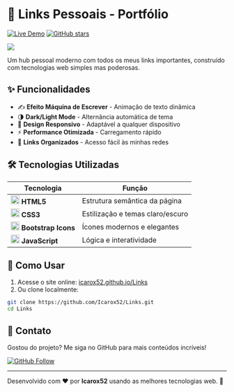 # 🔗 Links Pessoais - Portfólio

[![Live Demo](https://img.shields.io/badge/Demo-Site%20Online-brightgreen?style=for-the-badge)](https://icarox52.github.io/Links/)
[![GitHub stars](https://img.shields.io/github/stars/Icarox52/Links?style=for-the-badge)](https://github.com/Icarox52/Links/stargazers)

<a href="https://icarox52.github.io/Links/"><img src="https://placehold.co/600x400?text=Preview+do+Site"/></a>

Um hub pessoal moderno com todos os meus links importantes, construído com tecnologias web simples mas poderosas.

## ✨ Funcionalidades

- ✍️ **Efeito Máquina de Escrever** - Animação de texto dinâmica
- 🌗 **Dark/Light Mode** - Alternância automática de tema
- 📱 **Design Responsivo** - Adaptável a qualquer dispositivo
- ⚡ **Performance Otimizada** - Carregamento rápido
- 🔗 **Links Organizados** - Acesso fácil às minhas redes

## 🛠️ Tecnologias Utilizadas

| Tecnologia | Função |
|------------|--------|
| <img src="https://cdn.jsdelivr.net/gh/devicons/devicon/icons/html5/html5-original.svg" width="20"/> **HTML5** | Estrutura semântica da página |
| <img src="https://cdn.jsdelivr.net/gh/devicons/devicon/icons/css3/css3-original.svg" width="20"/> **CSS3** | Estilização e temas claro/escuro |
| <img src="https://cdn.jsdelivr.net/gh/devicons/devicon/icons/bootstrap/bootstrap-original.svg" width="20"/> **Bootstrap Icons** | Ícones modernos e elegantes |
| <img src="https://cdn.jsdelivr.net/gh/devicons/devicon/icons/javascript/javascript-original.svg" width="20"/> **JavaScript** | Lógica e interatividade |

## 🚀 Como Usar

1. Acesse o site online: [icarox52.github.io/Links](https://icarox52.github.io/Links/)
2. Ou clone localmente:
```bash
git clone https://github.com/Icarox52/Links.git
cd Links
```

## 📌 Contato

Gostou do projeto? Me siga no GitHub para mais conteúdos incríveis!

[![GitHub Follow](https://img.shields.io/github/followers/Icarox52?label=Follow%20%40Icarox52&style=social)](https://github.com/Icarox52)

---

Desenvolvido com ❤️ por **Icarox52** usando as melhores tecnologias web. 🚀
